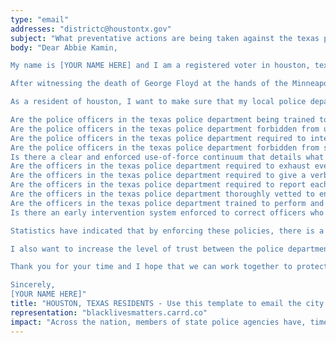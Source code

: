 ```yaml
---
type: "email"
addresses: "districtc@houstontx.gov"
subject: "What preventative actions are being taken against the texas police department?"
body: "Dear Abbie Kamin,

My name is [YOUR NAME HERE] and I am a registered voter in houston, texas. I am writing to you today to ask what you are doing, as the city council of houston, to ensure that your officers are not abusing their power and are held accountable for their actions.

After witnessing the death of George Floyd at the hands of the Minneapolis Police Department, I am left feeling outraged, frustrated, and hurt. The system has failed yet another black man and we are anxiously waiting to see if the officers responsible for his death will face consequences.

As a resident of houston, I want to make sure that my local police department is taking the necessary preventative measures to ensure that incidents like this will not occur in the future. So I ask:

Are the police officers in the texas police department being trained to de-escalate altercations by using peaceful conflict resolution strategies?
Are the police officers in the texas police department forbidden from using carotid restraints (chokeholds, strangleholds, etc.) and hog-tying methods? Furthermore, are they forbidden from transporting civilians in uncomfortable positions, such as face down in a vehicle?
Are the police officers in the texas police department required to intervene if they witness another officer using excessive force? Will officers be reprimanded if they fail to intervene?
Are the police officers in the texas police department forbidden from shooting at moving vehicles?
Is there a clear and enforced use-of-force continuum that details what weapons and force are acceptable in a wide variety of civilian-police interactions?
Are the officers in the texas police department required to exhaust every other possible option before using excessive force?
Are the officers in the texas police department required to give a verbal warning to civilians before drawing their weapon or using excessive force?
Are the officers in the texas police department required to report each time they threaten to or use force on civilians?
Are the officers in the texas police department thoroughly vetted to ensure that they do not have a history with abuse, racism, xenophobia, homophobia / transphobia, or discrimination?
Are the officers in the texas police department trained to perform and seek necessary medical action after using excessive force?
Is there an early intervention system enforced to correct officers who use excessive force? Additionally, how many complaints does an officer have to receive before they are reprimanded? Before they are terminated? More than three complaints are unacceptable.

Statistics have indicated that by enforcing these policies, there is a significant decrease in civilian complaints and injury due to excessive force. If any of the policies are not currently in place, then what is being done to ensure that they are going to be enforced in the near future? What can I do, as a concerned citizen, to set these policies in motion?

I also want to increase the level of trust between the police department and the community. To establish trust, there has to be transparency. I would like to see the texas police department collect and report data on civilian deaths that occurred in custody and as a result of an officer’s use of excessive force. The data should be broken down by demographics and should showcase the race, gender, sexuality, and religion of the civilians. Allowing the public access to this information will show us where we, as a community, fall short.

Thank you for your time and I hope that we can work together to protect the houston community. I refuse to let the next hashtag come from here.

Sincerely,
[YOUR NAME HERE]"
title: "HOUSTON, TEXAS RESIDENTS - Use this template to email the city council of houston to quiz them on what preventive actions are being taken to protect against police brutality from the texas police department."
representation: "blacklivesmatters.carrd.co"
impact: "Across the nation, members of state police agencies have, time and time again, abused their power and have killed black Americans in a horrific manner, devoid of any lawfulness. Our nation has observed the cruel and evil killings of George Floyd, Breonna Taylor, Eric Garner, Ahmed Aubrey, and countless others of black Americans. Email the city council for the city of houston and press the question--are you, Abbie Kamin, taking any preventative actions to ensure that such acts of cruelty against African Americans don't happen as a consequence of policing with racist motives?"
---
```


